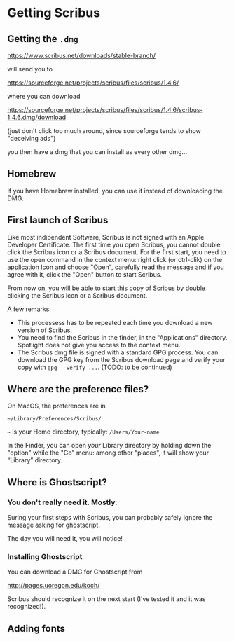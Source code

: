 # Getting Scribus

## Getting the `.dmg`

https://www.scribus.net/downloads/stable-branch/

will send you to

https://sourceforge.net/projects/scribus/files/scribus/1.4.6/

where you can download

https://sourceforge.net/projects/scribus/files/scribus/1.4.6/scribus-1.4.6.dmg/download

(just don't click too much around, since sourceforge tends to show
"deceiving ads")

you then have a dmg that you can install as every other dmg...

## Homebrew

If you have Homebrew installed, you can use it instead of downloading the DMG.

## First launch of Scribus

Like most indipendent Software, Scribus is not signed with an Apple Developer Certificate. The first time you open Scribus, you cannot double click the Scribus icon or a Scribus document. For the first start, you need to use the open command in the context menu: right click (or ctrl-clik) on the application Icon and choose "Open", carefully read the message and if you agree with it, click the "Open" button to start Scribus.

From now on, you will be able to start this copy of Scribus by double clicking the Scribus icon or a Scribus document.

A few remarks:

- This processess has to be repeated each time you download a new version of Scribus.
- You need to find the Scribus in the finder, in the "Applications" directory. Spotlight does not give you access to the context menu.
- The Scribus dmg file is signed with a standard GPG process. You can download the GPG key from the Scribus download page and verify your copy with `gpg --verify ...`. (TODO: to be continued)

## Where are the preference files?

On MacOS, the preferences are in

`~/Library/Preferences/Scribus/`

`~` is your Home directory, typically: `/Users/Your-name`

In the Finder, you can open _your_ Library directory by holding down the "option" while the "Go" menu: among other "places", it will show your “Library” directory.

## Where is Ghostscript?

### You don't really need it. Mostly.

Suring your first steps with Scribus, you can probably safely ignore the message asking for
ghostscript.

The day you will need it, you will notice!

### Installing Ghostscript

You can download a DMG for Ghostscript from

http://pages.uoregon.edu/koch/

Scribus should recognize it on the next start (I've tested it and it was recognized!).

## Adding fonts
